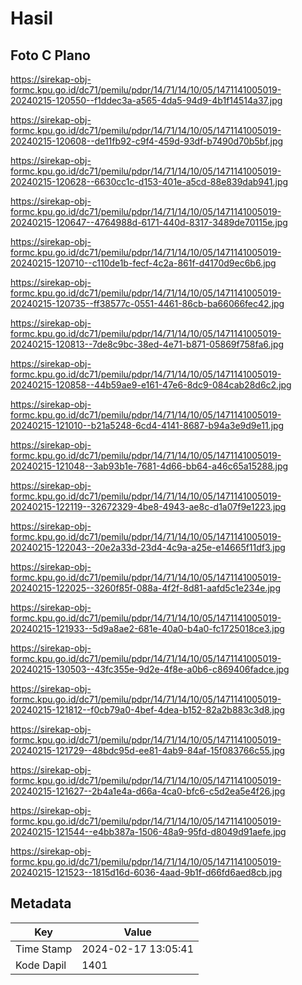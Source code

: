 # Hasil

## Foto C Plano

https://sirekap-obj-formc.kpu.go.id/dc71/pemilu/pdpr/14/71/14/10/05/1471141005019-20240215-120550--f1ddec3a-a565-4da5-94d9-4b1f14514a37.jpg

https://sirekap-obj-formc.kpu.go.id/dc71/pemilu/pdpr/14/71/14/10/05/1471141005019-20240215-120608--de11fb92-c9f4-459d-93df-b7490d70b5bf.jpg

https://sirekap-obj-formc.kpu.go.id/dc71/pemilu/pdpr/14/71/14/10/05/1471141005019-20240215-120628--6630cc1c-d153-401e-a5cd-88e839dab941.jpg

https://sirekap-obj-formc.kpu.go.id/dc71/pemilu/pdpr/14/71/14/10/05/1471141005019-20240215-120647--4764988d-6171-440d-8317-3489de70115e.jpg

https://sirekap-obj-formc.kpu.go.id/dc71/pemilu/pdpr/14/71/14/10/05/1471141005019-20240215-120710--c110de1b-fecf-4c2a-861f-d4170d9ec6b6.jpg

https://sirekap-obj-formc.kpu.go.id/dc71/pemilu/pdpr/14/71/14/10/05/1471141005019-20240215-120735--ff38577c-0551-4461-86cb-ba66066fec42.jpg

https://sirekap-obj-formc.kpu.go.id/dc71/pemilu/pdpr/14/71/14/10/05/1471141005019-20240215-120813--7de8c9bc-38ed-4e71-b871-05869f758fa6.jpg

https://sirekap-obj-formc.kpu.go.id/dc71/pemilu/pdpr/14/71/14/10/05/1471141005019-20240215-120858--44b59ae9-e161-47e6-8dc9-084cab28d6c2.jpg

https://sirekap-obj-formc.kpu.go.id/dc71/pemilu/pdpr/14/71/14/10/05/1471141005019-20240215-121010--b21a5248-6cd4-4141-8687-b94a3e9d9e11.jpg

https://sirekap-obj-formc.kpu.go.id/dc71/pemilu/pdpr/14/71/14/10/05/1471141005019-20240215-121048--3ab93b1e-7681-4d66-bb64-a46c65a15288.jpg

https://sirekap-obj-formc.kpu.go.id/dc71/pemilu/pdpr/14/71/14/10/05/1471141005019-20240215-122119--32672329-4be8-4943-ae8c-d1a07f9e1223.jpg

https://sirekap-obj-formc.kpu.go.id/dc71/pemilu/pdpr/14/71/14/10/05/1471141005019-20240215-122043--20e2a33d-23d4-4c9a-a25e-e14665f11df3.jpg

https://sirekap-obj-formc.kpu.go.id/dc71/pemilu/pdpr/14/71/14/10/05/1471141005019-20240215-122025--3260f85f-088a-4f2f-8d81-aafd5c1e234e.jpg

https://sirekap-obj-formc.kpu.go.id/dc71/pemilu/pdpr/14/71/14/10/05/1471141005019-20240215-121933--5d9a8ae2-681e-40a0-b4a0-fc1725018ce3.jpg

https://sirekap-obj-formc.kpu.go.id/dc71/pemilu/pdpr/14/71/14/10/05/1471141005019-20240215-130503--43fc355e-9d2e-4f8e-a0b6-c869406fadce.jpg

https://sirekap-obj-formc.kpu.go.id/dc71/pemilu/pdpr/14/71/14/10/05/1471141005019-20240215-121812--f0cb79a0-4bef-4dea-b152-82a2b883c3d8.jpg

https://sirekap-obj-formc.kpu.go.id/dc71/pemilu/pdpr/14/71/14/10/05/1471141005019-20240215-121729--48bdc95d-ee81-4ab9-84af-15f083766c55.jpg

https://sirekap-obj-formc.kpu.go.id/dc71/pemilu/pdpr/14/71/14/10/05/1471141005019-20240215-121627--2b4a1e4a-d66a-4ca0-bfc6-c5d2ea5e4f26.jpg

https://sirekap-obj-formc.kpu.go.id/dc71/pemilu/pdpr/14/71/14/10/05/1471141005019-20240215-121544--e4bb387a-1506-48a9-95fd-d8049d91aefe.jpg

https://sirekap-obj-formc.kpu.go.id/dc71/pemilu/pdpr/14/71/14/10/05/1471141005019-20240215-121523--1815d16d-6036-4aad-9b1f-d66fd6aed8cb.jpg


## Metadata

| Key        | Value               |
| ---------- | ------------------- |
| Time Stamp | 2024-02-17 13:05:41 |
| Kode Dapil | 1401                |



